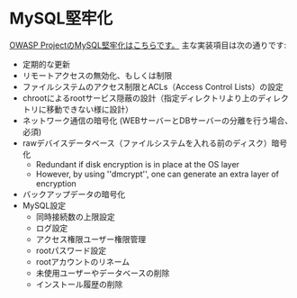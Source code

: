 # MySQL堅牢化

[OWASP ProjectのMySQL堅牢化はこちらです。](https://www.owasp.org/index.php/OWASP_Backend_Security_Project_MySQL_Hardening)
主な実装項目は次の通りです:

- 定期的な更新
- リモートアクセスの無効化、もしくは制限
- ファイルシステムのアクセス制限とACLs（Access Control Lists）の設定
- chrootによるrootサービス隠蔽の設計（指定ディレクトリより上のディレクトリに移動できない様に設計）
- ネットワーク通信の暗号化 (WEBサーバーとDBサーバーの分離を行う場合、必須)
- rawデバイスデータベース（ファイルシステムを入れる前のディスク）暗号化
  - Redundant if disk encryption is in place at the OS layer
  - However, by using ''dmcrypt'', one can generate an extra layer of encryption
- バックアップデータの暗号化
- MySQL設定
  - 同時接続数の上限設定
  - ログ設定
  - アクセス権限ユーザー権限管理
  - rootパスワード設定
  - rootアカウントのリネーム
  - 未使用ユーザーやデータベースの削除
  - インストール履歴の削除
